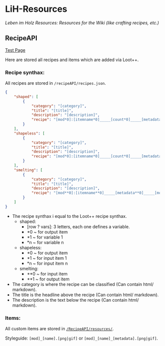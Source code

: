 # LiH-Resources

_Leben im Holz Resources: Resources for the Wiki (like crafting recipes, etc.)_

## RecipeAPI

[Test Page](https://pr0lebenimholz.github.io/LiH-Resources/RecipeAPI/test.html)

Here are stored all recipes and items which are added via Loot++.

### Recipe synthax:

All recipes are stored in `/recipeAPI/recipes.json`.

```json
{
	"shaped": [
		{
			"category": "[category]",
			"title": "[title]",
			"description": "[description]",
			"recipe": "[mod*0]:[itemname*0]_____[count*0]_____[metadata*0]_____{[nbt*0]}_____[row 1 vars],[row 2 vars],[row 3 vars]_____[declaration*1]_____[mod*1]:[itemname*1]_____[metadata*1]_____{[nbt-tags*1]}_____[declaration*n]_____[mod*n]:[itemname*n]_____[metadata*n]_____{[nbt-tags*n]}"
		}
	],
	"shapeless": [
		{
			"category": "[category]",
			"title": "[title]",
			"description": "[description]",
			"recipe": "[mod*0]:[itemname*0]_____[count*0]_____[metadata*0]_____{[nbt*0]}_____[mod*1]:[itemname*1]_____[metadata*1]_____{[nbt*1]}_____[mod*n]:[itemname*n]_____[metadata*n]_____{[nbt*n]}"
		}
	],
	"smelting": [
		{
			"category": "[category]",
			"title": "[title]",
			"description": "[description]",
			"recipe": "[mod**0]:[itemname**0]_____[metadata**0]_____[mod**1]:[itemname**1]_____[metadata**1]_____{[nbt**1]}_____[count**1]_____[xp (optional)]"
		}
	]
}
```

- The recipe synthax i equal to the Loot++ recipe synthax.
  - shaped:
    - \[row ? vars\]: 3 letters, each one defines a variable.
    - \*0 ~ for output item
    - \*1 ~ for variable 1
    - \*n ~ for variable n
  - shapeless:
    - \*0 ~ for output item
    - \*1 ~ for input item 1
    - \*n ~ for input item n
  - smelting:
    - \*\*0 ~ for input item
    - \*\*1 ~ for output item
- The category is where the recipe can be classified (Can contain html/ markdown).
- The title is the headline above the recipe (Can contain html/ markdown).
- The description is the text below the recipe (Can contain html/ markdown).

### Items:

All custom items are stored in [`/RecipeAPI/resources/`](/RecipeAPI/resources/).

Styleguide: `[mod]_[name].[png|gif]` or `[mod]_[name]_[metadata].[png|gif]`.